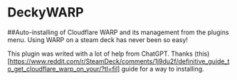 # DeckyWARP
##Auto-installing of Cloudflare WARP and its management from the plugins menu. Using WARP on a steam deck has never been so easy!

This plugin was writed with a lot of help from ChatGPT. 
Thanks (this)[https://www.reddit.com/r/SteamDeck/comments/1j9du2f/definitive_guide_to_get_cloudflare_warp_on_your/?tl=fil] guide for a way to installing.
